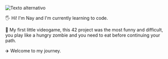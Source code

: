 ![Texto alternativo](https://i.pinimg.com/564x/cd/5a/d6/cd5ad6b453e8fef36dc3c27ff399eece.jpg)

🖐️ Hi! I'm Nay and I'm currently learning to code.

🚀 My first little videogame, this 42 project was the most funny and difficult, you play like a hungry zombie and you need to eat before continuing your path.

✈️ Welcome to my journey.
